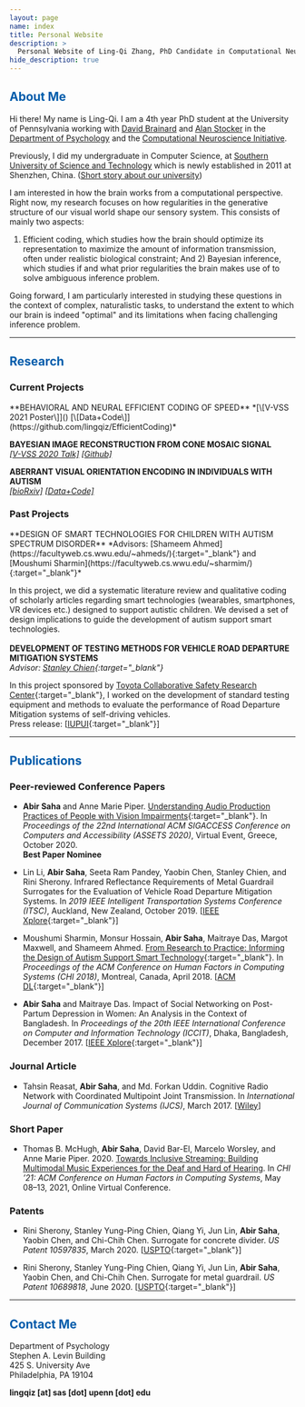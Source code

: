 ```yaml
---
layout: page
name: index
title: Personal Website
description: >
  Personal Website of Ling-Qi Zhang, PhD Candidate in Computational Neuroscience at Penn.
hide_description: true
---
```

<!-- <script type="text/javascript">
	document.getElementsByClassName("page-title")[0].classList.add("sr-only");
</script> -->

<style type="text/css">
	.page-title {
		position: absolute;
		width: 1px;
  		height: 1px;
  		margin: -1px;
  		border: 0;
  		padding: 0;
  		clip: rect(0 0 0 0);
  		overflow: hidden;
	}
</style>

<h2 class="h1" style="color: rgb(1,92,171)" id="about">About Me </h2>

Hi there! My name is Ling-Qi. I am a 4th year PhD student at the University of Pennsylvania working with [David Brainard](https://color.psych.upenn.edu/) and [Alan Stocker](https://www.sas.upenn.edu/~astocker/lab/index.php) in the [Department of Psychology](https://psychology.sas.upenn.edu) and the [Computational Neuroscience Initiative](http://cni.upenn.edu/). 

Previously, I did my undergraduate in Computer Science, at [Southern University of Science and Technology](https://www.sustech.edu.cn/en/) which is newly established in 2011 at Shenzhen, China. ([Short story about our university](http://www.nature.com/news/chinese-university-wins-degree-of-freedom-1.10631))

I am interested in how the brain works from a computational perspective. Right now, my research focuses on how regularities in the generative structure of our visual world shape our sensory system. This consists of mainly two aspects:

1) Efficient coding, which studies how the brain should optimize its representation to maximize the amount of information transmission, often under realistic biological constraint; And 2) Bayesian inference, which studies if and what prior regularities the brain makes use of to solve ambiguous inference problem.

Going forward, I am particularly interested in studying these questions in the context of complex, naturalistic tasks, to understand the extent to which our brain is indeed "optimal" and its limitations when facing challenging inference problem.

---
<h2 class="h1" style="color: rgb(1,92,171)" id="research">Research </h2>

<h3 class="h2">Current Projects</h3>
**BEHAVIORAL AND NEURAL EFFICIENT CODING OF SPEED**  
*[\[V-VSS 2021 Poster\]]()  [\[Data+Code\]](https://github.com/lingqiz/EfficientCoding)*

**BAYESIAN IMAGE RECONSTRUCTION FROM CONE MOSAIC SIGNAL**  
*[\[V-VSS 2020 Talk\]](https://youtu.be/d5qI0FNCAv4)  [\[Github\]](https://github.com/isetbio/ISETImagePipeline)*

**ABERRANT VISUAL ORIENTATION ENCODING IN INDIVIDUALS WITH AUTISM**  
*[\[bioRxiv\]](https://www.biorxiv.org/content/10.1101/2020.03.04.976191v1.abstract)  [\[Data+Code\]](https://github.com/lingqiz/ASD_Encoding_2020)*

<h3 class="h2">Past Projects</h3>
**DESIGN OF SMART TECHNOLOGIES FOR CHILDREN WITH AUTISM SPECTRUM DISORDER**    
*Advisors: [Shameem Ahmed](https://facultyweb.cs.wwu.edu/~ahmeds/){:target="_blank"}  and  [Moushumi Sharmin](https://facultyweb.cs.wwu.edu/~sharmim/){:target="_blank"}*

In this project, we did a systematic literature review and qualitative coding of scholarly articles regarding smart technologies (wearables, smartphones, VR devices etc.) designed to support autistic children. We devised a set of design implications to guide the development of autism support smart technologies.  
<br/>
**DEVELOPMENT OF TESTING METHODS FOR VEHICLE ROAD DEPARTURE MITIGATION SYSTEMS**  
*Advisor: [Stanley Chien](https://et.iupui.edu/people/schien){:target="_blank"}*

In this project sponsored by [Toyota Collaborative Safety Research Center](https://www.toyota.com/csrc/){:target="_blank"}, I worked on the development of standard testing equipment and methods to evaluate the performance of Road Departure Mitigation systems of self-driving vehicles.  
Press release: [[IUPUI](https://news.iu.edu/stories/2017/06/iupui/releases/20-tasi-toyota-autonomous-vehicles.html){:target="_blank"}]

---
<h2 class="h1" style="color: rgb(1,92,171)" id="publications">Publications </h2>

<h3 class="h2">Peer-reviewed Conference Papers</h3>

* **Abir Saha** and Anne Marie Piper. [Understanding Audio Production Practices of People with Vision Impairments](https://abirsh.github.io/publications/BVI-audio-ASSETS2020-preprint.pdf){:target="_blank"}. In *Proceedings of the 22nd International ACM SIGACCESS Conference on Computers and Accessibility (ASSETS 2020)*, Virtual Event, Greece, October 2020.   
<span class="icon-award" aria-hidden="true"></span> **Best Paper Nominee**   
  

* Lin Li, **Abir Saha**, Seeta Ram Pandey, Yaobin Chen, Stanley Chien, and Rini Sherony. Infrared Reflectance Requirements of Metal Guardrail Surrogates for the Evaluation of Vehicle Road Departure Mitigation Systems. In *2019 IEEE Intelligent Transportation Systems Conference (ITSC)*, Auckland, New Zealand, October 2019. [[IEEE Xplore](https://ieeexplore.ieee.org/abstract/document/8917344){:target="_blank"}]   
  

* Moushumi Sharmin, Monsur Hossain, **Abir Saha**, Maitraye Das, Margot Maxwell, and Shameem Ahmed. [From Research to Practice: Informing the Design of Autism Support Smart Technology](https://abirsh.github.io/publications/Autism_CHI18.pdf){:target="_blank"}. In *Proceedings of the ACM Conference on Human Factors in Computing Systems (CHI 2018)*, Montreal, Canada, April 2018. [[ACM DL](https://dl.acm.org/doi/abs/10.1145/3173574.3173676){:target="_blank"}]   
  

* **Abir Saha** and Maitraye Das. Impact of Social Networking on Post-Partum Depression in Women: An Analysis in the Context of Bangladesh. In *Proceedings of the 20th IEEE International Conference on Computer and Information Technology (ICCIT)*, Dhaka, Bangladesh, December 2017. [[IEEE Xplore](https://doi.org/10.1109/ICCITECHN.2017.8281831){:target="_blank"}]   
  
  
<h3 class="h2">Journal Article</h3>

<!-- * Tahsin Reasat, **Abir Saha**, and Md. Forkan Uddin. Cognitive Radio Network with Coordinated Multipoint Joint Transmission. In *International Journal of Communication Systems (IJCS)*, March 2017. [[Wiley](http://onlinelibrary.wiley.com/doi/10.1002/dac.3310/abstract){:target="_blank"}]   -->  
<ul><li><p>Tahsin Reasat, <strong>Abir Saha</strong>, and Md. Forkan Uddin. Cognitive Radio Network with Coordinated Multipoint Joint Transmission. In <em>International Journal of Communication Systems (IJCS)</em>, March 2017. [<a href="http://onlinelibrary.wiley.com/doi/10.1002/dac.3310/abstract" target="_blank">Wiley</a>]</p></li></ul>


<h3 class="h2">Short Paper</h3>

<ul><li><p>Thomas B. McHugh, <strong>Abir Saha</strong>, David Bar-El, Marcelo Worsley, and Anne Marie Piper. 2020. <a href="https://abirsh.github.io/publications/DHOH-audio-CHI2021-preprint.pdf" target="_blank">Towards Inclusive Streaming: Building Multimodal Music Experiences for the Deaf and Hard of Hearing</a>. In <em>CHI ’21: ACM Conference on Human Factors in Computing Systems</em>, May 08–13, 2021, Online Virtual Conference.</p></li></ul>
  
  
<h3 class="h2">Patents</h3>

* Rini Sherony, Stanley Yung-Ping Chien, Qiang Yi, Jun Lin, **Abir Saha**, Yaobin Chen, and Chi-Chih Chen. Surrogate for concrete divider. *US Patent 10597835*, March 2020. [[USPTO](http://patft.uspto.gov/netacgi/nph-Parser?Sect1=PTO1&Sect2=HITOFF&p=1&u=/netahtml/PTO/srchnum.html&r=1&f=G&l=50&d=PALL&s1=10597835.PN.){:target="_blank"}]   
  
  
* Rini Sherony, Stanley Yung-Ping Chien, Qiang Yi, Jun Lin, **Abir Saha**, Yaobin Chen, and Chi-Chih Chen. Surrogate for metal guardrail. *US Patent 10689818*, June 2020. [[USPTO](http://patft.uspto.gov/netacgi/nph-Parser?Sect1=PTO1&Sect2=HITOFF&p=1&u=/netahtml/PTO/srchnum.html&r=1&f=G&l=50&d=PALL&s1=10689818.PN.){:target="_blank"}]  
  

---
<h2 class="h1" style="color: rgb(1,92,171)" id="contact-me">Contact Me </h2>

Department of Psychology  
Stephen A. Levin Building   
425 S. University Ave   
Philadelphia, PA 19104   

<p class="home-element"><strong>lingq<!-- ghuiknh -->iz [a<!-- jngingbhir -->t] sas [dot] u<!-- hdfuhfbrhd -->pe<!-- hfugu -->nn [dot] edu</strong></p>

<style type="text/css">
  .body-social > ul {
    display: inline-block;
    list-style-type: none;
    margin-bottom: 0;
    overflow: hidden;
    padding: 0;
  }

  .body-social > ul > li {
    float: left;
    
    /* padding-left: 5px; */
    padding-right: 10px;
    
    /* display: inline-block; */
  }


  .body-social > ul > li > a {
    display: inline;
    text-align: center;
    font-size: 0.95rem;
    font-weight: 600;
    /*width: 3rem;*/
    /*height: 4rem;*/
    padding: 4px;
    
    /* line-height: 3rem; */
    
    text-decoration: none;
    border-width: 1px;
    border-style: solid;
    border-radius: 5px;
    transition: background-color 250ms, color 250ms, text-decoration-color 250ms, border-color 250ms;
    
    /* border-bottom: none; */
  }

  .body-social > ul > li > a:not(.btn):not(.no-hover) {
    border-color: var(--accent-color);
  }

  .body-social > ul > li > a:hover {
    color: white;
    background-color: var(--accent-color);
    border-radius: 5px;
    padding: 4px;
    transition: background-color 250ms, color 250ms, text-decoration-color 250ms, border-color 250ms;
  }
</style>